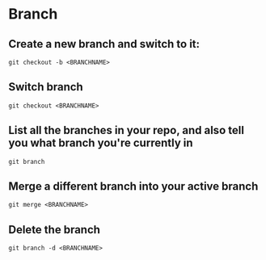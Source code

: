 # Branch

## Create a new branch and switch to it:

    git checkout -b <BRANCHNAME>

## Switch branch

    git checkout <BRANCHNAME>

## List all the branches in your repo, and also tell you what branch you're currently in

    git branch

## Merge a different branch into your active branch

    git merge <BRANCHNAME>

## Delete the branch

    git branch -d <BRANCHNAME>


